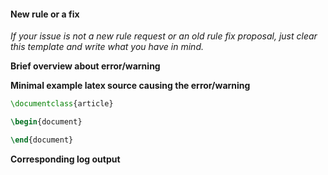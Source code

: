 #### New rule or a fix

*If your issue is not a new rule request or an old rule fix proposal, just clear this template and write what you have in mind.*

**Brief overview about error/warning**

**Minimal example latex source causing the error/warning**

```latex
\documentclass{article}

\begin{document}

\end{document}
```

**Corresponding log output**

```txt
```
